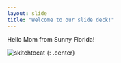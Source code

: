 ```yaml
---
layout: slide
title: "Welcome to our slide deck!"
---
```


Hello Mom from Sunny Florida!

![skitchtocat](https://octodex.github.com/images/skitchtocat.png)
{: .center}
